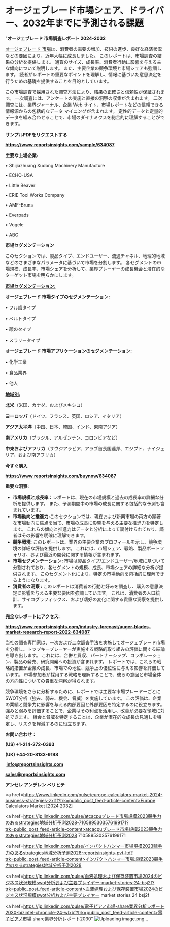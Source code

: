 # オージェブレード市場シェア、ドライバー、2032年までに予測される課題

"<strong>オージェブレード 市場調査レポート 2024-2032</strong>

<a href=https://www.reportsinsights.com/sample/634087>オージェブレード 市場</a>は、消費者の需要の増加、技術の進歩、良好な経済状況などの要因により、近年大幅に成長しました。 このレポートは、市場調査の結果の分析を提供します。 通貨のサイズ、成長率、消費者行動に影響を与える主な傾向について説明します。 また、主要企業の競争環境と市場シェアも強調します。 読者がレポートの重要なポイントを理解し、情報に基づいた意思決定を行うための基礎を提供することを目的としています。

この市場調査で採用された調査方法により、結果の正確さと信頼性が保証されます。 一次調査には、アンケートの実施と直接の洞察の収集が含まれます。 二次調査には、業界ジャーナル、企業 Web サイト、市場レポートなどの信頼できる情報源からの包括的なデータ マイニングが含まれます。 定性的データと定量的データを組み合わせることで、市場のダイナミクスを総合的に理解することができます。

<strong><b>サンプルPDFをリクエストする</b></strong>

<a href=https://www.reportsinsights.com/sample/634087><strong><u>https://www.reportsinsights.com/sample/634087</u></strong></a>

<strong>主要な上場企業:</strong>

• Shijiazhuang Xudong Machinery Manufacture

• ECHO-USA

• Little Beaver

• ERIE Tool Works Company

• AMF-Bruns

• Everpads

• Vogele

• ABG

<strong>市場セグメンテーション</strong>

このセクションでは、製品タイプ、エンドユーザー、流通チャネル、地理的地域などのさまざまなパラメータに基づいて市場を分割します。 各セグメントの市場規模、成長率、市場シェアを分析して、業界プレーヤーの成長機会と潜在的なターゲット市場を明らかにします。

<strong><u>市場セグメンテーション</u></strong><strong><u>:</u></strong>

<strong>オージェブレード 市場タイプのセグメンテーション:</strong>

• フル歯タイプ

• ベルトタイプ

• 顔のタイプ

• スラリータイプ

<strong>オージェブレード 市場アプリケーションのセグメンテーション:</strong>

• 化学工業

• 食品業界

• 他人

<strong><u>地域別</u></strong><strong><u>:</u></strong>

<strong>北米</strong>（米国、カナダ、およびメキシコ）

<strong>ヨーロッパ</strong>（ドイツ、フランス、英国、ロシア、イタリア）

<strong>アジア太平洋</strong>（中国、日本、韓国、インド、東南アジア）

<strong>南アメリカ</strong>（ブラジル、アルゼンチン、コロンビアなど）

<strong>中東およびアフリカ</strong>（サウジアラビア、アラブ首長国連邦、エジプト、ナイジェリア、および南アフリカ）

<strong>今すぐ購入</strong>

<a href=https://www.reportsinsights.com/buynow/634087><strong><u>https://www.reportsinsights.com/buynow/634087</u></strong></a>

<strong>重要な洞察:</strong>
<ul>
  <li><strong>市場規模と成長率：</strong>レポートは、現在の市場規模と過去の成長率の詳細な分析を提供します。 また、予測期間中の市場の成長に関する包括的な予測も含まれています。</li>
  <li><strong>市場動向と推進力:</strong>このセクションでは、現在および新興市場の両方の顕著な市場動向に焦点を当て、市場の成長に影響を与える主要な推進力を特定します。 これらの傾向と推進力はデータと分析によって裏付けられており、読者はその影響を明確に理解できます。</li>
  <li><strong>競争環境</strong>: このレポートは、業界の主要企業のプロフィールを示し、競争環境の詳細な評価を提供します。 これには、市場シェア、戦略、製品ポートフォリオ、および最近の開発に関する情報が含まれます。</li>
  <li><strong>市場セグメンテーション: </strong>市場は製品タイプ/エンドユーザー/地域に基づいて分割されており、各セグメントの規模、成長、市場シェアの詳細な分析が提供されます。 このセグメント化により、特定の市場動向を包括的に理解できるようになります。</li>
  <li><strong>消費者の洞察 : </strong>このレポートは消費者の行動と好みを調査し、購入の意思決定に影響を与える主要な要因を強調しています。 これは、消費者の人口統計、サイコグラフィックス、および嗜好の変化に関する貴重な洞察を提供します。</li>
</ul>
<strong>完全なレポートにアクセス:</strong>

<a href=https://www.reportsinsights.com/industry-forecast/auger-blades-market-research-report-2022-634087><strong><u><b>https://www.reportsinsights.com/industry-forecast/auger-blades-market-research-report-2022-634087</b></u></strong></a>

当社の調査専門家は、一次および二次調査手法を実施してオージェブレード市場を分析し、トップキープレーヤーが実施する戦略的取り組みの評価に関する結論を導き出します。 これには、合併と買収、パートナーシップ、コラボレーション、製品の発売、研究開発への投資が含まれます。 レポートでは、これらの戦略的措置が企業の成長、市場での地位、競争上の優位性に与える影響を評価しています。 市場参加者が採用する戦略を理解することで、彼らの意図と市場全体の方向性についての貴重な洞察が得られます。

競争環境をさらに分析するために、レポートでは主要な市場プレーヤーごとにSWOT分析（強み、弱み、機会、脅威）を実施しています。 この評価は、企業の業績と競争力に影響を与える内部要因と外部要因を特定するのに役立ちます。 強みと弱みを評価することで、企業はその利点を活用し、改善が必要な領域に対処できます。 機会と脅威を特定することは、企業が潜在的な成長の見通しを特定し、リスクを軽減するのに役立ちます。

<strong>お問い合わせ：</strong>

<strong>(US) +1-214-272-0393</strong>

<strong>(UK) +44-20-8133-9198</strong>

<strong> </strong><a href=info@reportsinsights.com><strong><u>info@reportsinsights.com</u></strong></a>

<a href=sales@reportsinsights.com><strong><u>sales@reportsinsights.com</u></strong></a>

<strong>アンセレ アンデレン ベリヒテ</strong>

<a href=https://www.linkedin.com/pulse/europe-calculators-market-2024-business-strategies-zxl1f?trk=public_post_feed-article-content>Europe Calculators Market [2024 2032]</a>

<a href=https://jp.linkedin.com/pulse/atcacpuブレード市場規模2023競争力のあるstrategies地域分析予測2028-7105895303576199171?trk=public_post_feed-article-content>atcacpuブレード市場規模2023競争力のあるstrategies地域分析予測2028 7105895303576199171</a>

<a href=https://jp.linkedin.com/pulse/インパクトハンマー市場規模2023競争力のあるstrategies地域分析予測2028-reportsinsights-pvt-ltd?trk=public_post_feed-article-content>インパクトハンマー市場規模2023競争力のあるstrategies地域分析予測2028</a>

<a href=https://jp.linkedin.com/pulse/血液処理および保存装置市場2024のビジネス状況規模swot分析および主要プレイヤー-market-stories-24-bsj2f?trk=public_post_feed-article-content>血液処理および保存装置市場2024のビジネス状況規模swot分析および主要プレイヤー market stories 24 bsj2f</a>

<a href=https://jp.linkedin.com/pulse/電子ピアノ市場-share業界分析レポート2030-bizintel-chronicle-24-wlxbf?trk=public_post_feed-article-content>電子ピアノ市場 share業界分析レポート2030</a>"
![Uploading image.png…]()
